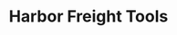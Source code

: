 ---
title: "Harbor Freight Tools"
url: /mombasa/harbor-freight-tools-machakos-street/
shop: Eisenwaren
---